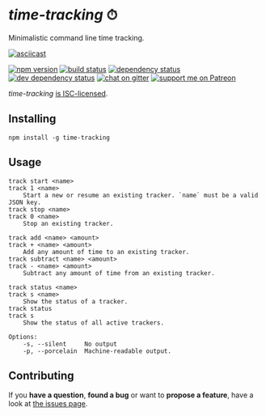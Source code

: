 # *time-tracking* ⏱

Minimalistic command line time tracking.

[![asciicast](https://asciinema.org/a/40145.png)](https://asciinema.org/a/40145)

[![npm version](https://img.shields.io/npm/v/time-tracking.svg)](https://www.npmjs.com/package/time-tracking)
[![build status](https://img.shields.io/travis/derhuerst/time-tracking.svg)](https://travis-ci.org/derhuerst/time-tracking)
[![dependency status](https://img.shields.io/david/derhuerst/time-tracking.svg)](https://david-dm.org/derhuerst/time-tracking)
[![dev dependency status](https://img.shields.io/david/dev/derhuerst/time-tracking.svg)](https://david-dm.org/derhuerst/time-tracking#info=devDependencies)
[![chat on gitter](https://badges.gitter.im/derhuerst.svg)](https://gitter.im/derhuerst)
[![support me on Patreon](https://img.shields.io/badge/support%20me-on%20patreon-fa7664.svg)](https://patreon.com/derhuerst)

*time-tracking* [is ISC-licensed](license.md).



## Installing

```shell
npm install -g time-tracking
```



## Usage

```
track start <name>
track 1 <name>
	Start a new or resume an existing tracker. `name` must be a valid JSON key.
track stop <name>
track 0 <name>
	Stop an existing tracker.

track add <name> <amount>
track + <name> <amount>
	Add any amount of time to an existing tracker.
track subtract <name> <amount>
track - <name> <amount>
	Subtract any amount of time from an existing tracker.

track status <name>
track s <name>
	Show the status of a tracker.
track status
track s
	Show the status of all active trackers.

Options:
	-s, --silent     No output
	-p, --porcelain  Machine-readable output.
```



## Contributing

If you **have a question**, **found a bug** or want to **propose a feature**, have a look at [the issues page](https://github.com/derhuerst/time-tracking/issues).
